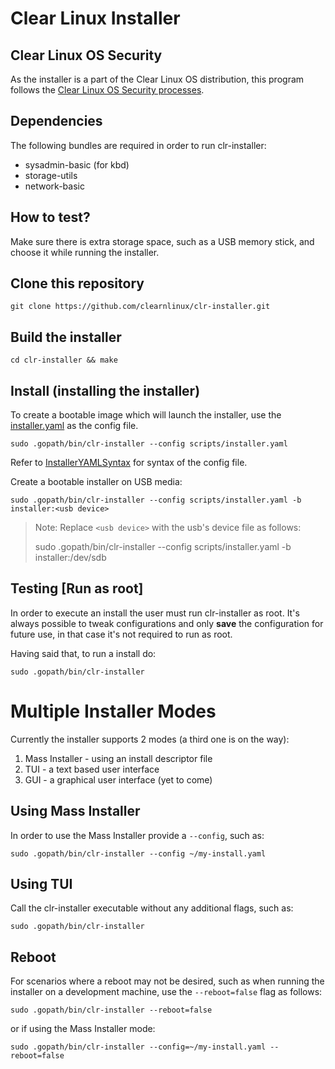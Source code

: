 # Clear Linux Installer

## Clear Linux OS Security
As the installer is a part of the Clear Linux OS distribution, this program follows the [Clear Linux OS Security processes](https://clearlinux.org/documentation/clear-linux/concepts/security).

## Dependencies
The following bundles are required in order to run clr-installer:

+ sysadmin-basic (for kbd)
+ storage-utils
+ network-basic

## How to test?
Make sure there is extra storage space, such as a USB memory stick, and choose it while running the installer.

## Clone this repository

```
git clone https://github.com/clearnlinux/clr-installer.git
```

## Build the installer

```
cd clr-installer && make
```

## Install (installing the installer)

To create a bootable image which will launch the installer, use the [installer.yaml](../master/scripts/installer.yaml) as the config file.
```
sudo .gopath/bin/clr-installer --config scripts/installer.yaml
```
Refer to [InstallerYAMLSyntax](../master/scripts/InstallerYAMLSyntax.md) for syntax of the config file.

Create a bootable installer on USB media:
```
sudo .gopath/bin/clr-installer --config scripts/installer.yaml -b installer:<usb device>
```

> Note: Replace ```<usb device>``` with the usb's device file as follows:
>
> sudo .gopath/bin/clr-installer --config scripts/installer.yaml -b installer:/dev/sdb
>

## Testing [Run as root]

In order to execute an install the user must run clr-installer as root. It's always possible to tweak configurations and only __save__ the configuration for future use, in that case it's not required to run as root.

Having said that, to run a install do:

```
sudo .gopath/bin/clr-installer
```

# Multiple Installer Modes
Currently the installer supports 2 modes (a third one is on the way):
1. Mass Installer - using an install descriptor file
2. TUI - a text based user interface
3. GUI - a graphical user interface (yet to come)

## Using Mass Installer
In order to use the Mass Installer provide a ```--config```, such as:

```
sudo .gopath/bin/clr-installer --config ~/my-install.yaml
```

## Using TUI
Call the clr-installer executable without any additional flags, such as:

```
sudo .gopath/bin/clr-installer
```

## Reboot
For scenarios where a reboot may not be desired, such as when running the installer on a development machine, use the ```--reboot=false``` flag as follows:

```
sudo .gopath/bin/clr-installer --reboot=false
```

or if using the Mass Installer mode:

```
sudo .gopath/bin/clr-installer --config=~/my-install.yaml --reboot=false
```

